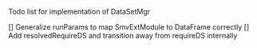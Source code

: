 Todo list for implementation of DataSetMgr

[] Generalize runParams to map SmvExtModule to DataFrame correctly
[] Add resolvedRequireDS and transition away from requireDS internally
